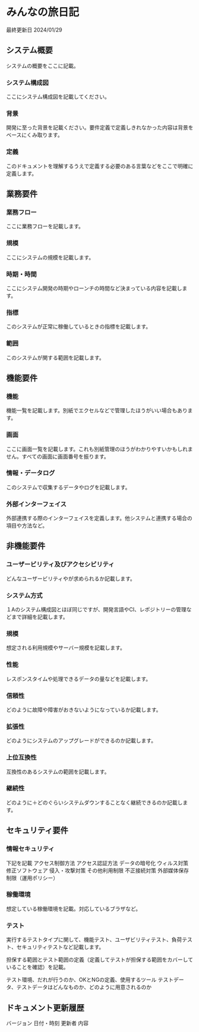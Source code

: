 # みんなの旅日記
最終更新日 2024/01/29

## システム概要
システムの概要をここに記載。
### システム構成図
ここにシステム構成図を記載してください。
### 背景
開発に至った背景を記載ください。要件定義で定義しきれなかった内容は背景をベースにくみ取ります。
### 定義
このドキュメントを理解するうえで定義する必要のある言葉などをここで明確に定義します。

## 業務要件
### 業務フロー
ここに業務フローを記載します。
### 規模
ここにシステムの規模を記載します。
### 時期・時間
ここにシステム開発の時期やローンチの時間など決まっている内容を記載します。
### 指標
このシステムが正常に稼働しているときの指標を記載します。
### 範囲
このシステムが関する範囲を記載します。

## 機能要件
### 機能
機能一覧を記載します。別紙でエクセルなどで管理したほうがいい場合もあります。
### 画面
ここに画面一覧を記載します。これも別紙管理のほうがわかりやすいかもしれません。すべての画面に画面番号を振ります。
### 情報・データログ
このシステムで収集するデータやログを記載します。
### 外部インターフェイス
外部連携する際のインターフェイスを定義します。他システムと連携する場合の項目や方法など。

## 非機能要件
### ユーザービリティ及びアクセシビリティ
どんなユーザービリティやが求められるか記載します。
### システム方式
１Aのシステム構成図とほぼ同じですが、開発言語やCI、レポジトリーの管理などまで詳細を記載します。
### 規模
想定される利用規模やサーバー規模を記載します。
### 性能
レスポンスタイムや処理できるデータの量などを記載します。
### 信頼性
どのように故障や障害がおきないようになっているか記載します。
### 拡張性
どのようにシステムのアップグレードができるのか記載します。
### 上位互換性
互換性のあるシステムの範囲を記載します。
### 継続性
どのように＋どのぐらいシステムダウンすることなく継続できるのか記載します。

## セキュリティ要件
### 情報セキュリティ
下記を記載
アクセス制御方法
アクセス認証方法
データの暗号化
ウィルス対策
修正ソフトウェア
侵入・攻撃対策
その他利用制限
不正接続対策
外部媒体保存制限（運用ポリシー）

### 稼働環境
想定している稼働環境を記載。対応しているブラザなど。
### テスト
実行するテストタイプに関して、機能テスト、ユーザビリティテスト、負荷テスト、セキュリティテストなど記載します。

担保する範囲とテスト範囲の定義（定義してテストが担保する範囲をカバーしていることを確認）を記載。

テスト環境、だれが行うのか、OKとNGの定義、使用するツール
テストデータ、テストデータはどんなものか、どのように用意されるのか

## ドキュメント更新履歴

バージョン	日付・時刻	更新者	内容